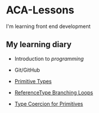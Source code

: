 # ACA-Lessons

I'm learning front end development

## My learning diary

- Introduction to _programming_

- Git/GitHub

- [Primitive Types](./Homeworks/PrimitiveTypes)

- [ReferenceType Branching Loops](./Homeworks/ReferenceType,Branching,Loops)

- [Type Coercion for Primitives](./Homeworks/TypeCoercionForPrimitives)
